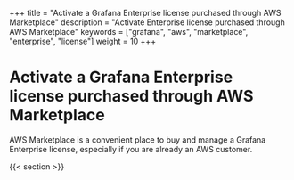 +++
title = "Activate a Grafana Enterprise license purchased through AWS Marketplace"
description = "Activate Enterprise license purchased through AWS Marketplace"
keywords = ["grafana", "aws", "marketplace", "enterprise", "license"]
weight = 10
+++

# Activate a Grafana Enterprise license purchased through AWS Marketplace

AWS Marketplace is a convenient place to buy and manage a Grafana Enterprise license, especially if you are already an AWS customer.

{{< section >}}

